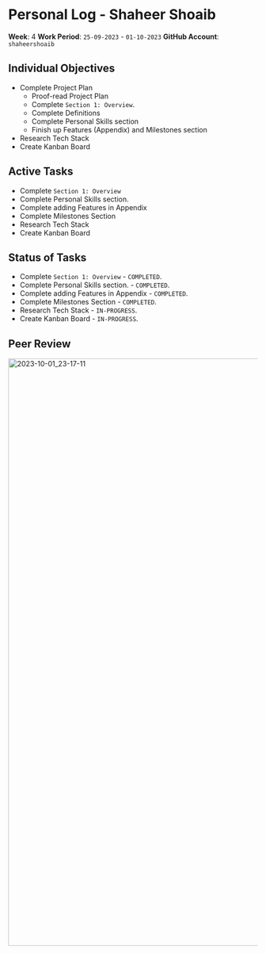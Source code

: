 # Personal Log - Shaheer Shoaib
**Week**: 4
**Work Period**: `25-09-2023` - `01-10-2023`
**GitHub Account**: `shaheershoaib`

## Individual Objectives

- Complete Project Plan
    - Proof-read Project Plan
    - Complete `Section 1: Overview`.
    - Complete Definitions
    - Complete Personal Skills section
    - Finish up Features (Appendix) and Milestones section
- Research Tech Stack
- Create Kanban Board

## Active Tasks
- Complete `Section 1: Overview`
- Complete Personal Skills section.
- Complete adding Features in Appendix
- Complete Milestones Section
- Research Tech Stack
- Create Kanban Board

## Status of Tasks

- Complete `Section 1: Overview` - `COMPLETED`.
- Complete Personal Skills section. - `COMPLETED`.
- Complete adding Features in Appendix - `COMPLETED`.
- Complete Milestones Section - `COMPLETED`.
- Research Tech Stack - `IN-PROGRESS`.
- Create Kanban Board - `IN-PROGRESS`.

## Peer Review
<img width="1185" alt="2023-10-01_23-17-11" src="https://github.com/COSC-499-W2023/year-long-project-team-10/assets/77290024/792aa4e0-361d-4b78-948d-9bd509adb373">


